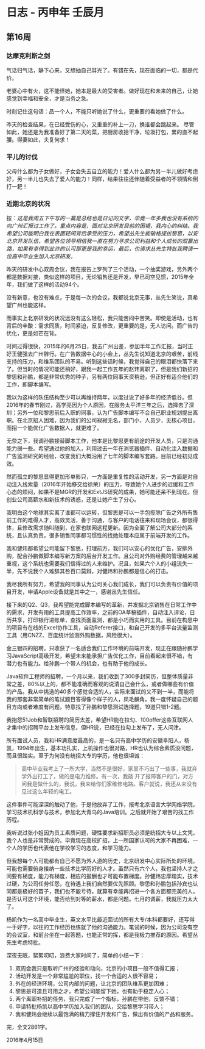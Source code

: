 # 日志 - 丙申年 壬辰月

## 第16周

### 达摩克利斯之剑

气话归气话，静下心来，又想抽自己耳光了。有错在先，现在面临的一切，都是代价。

老婆心中有火，这不能怪她，她本是最大的受害者。做好现在和未来的自己，让她感觉到幸福和安全，才是当务之急。

时刻记住这句话：品一个人，不能只听她说了什么，更重要的看她做了什么。

昨天的检查结果，在已经受伤的心，又重重的补上一刀，换谁都会跳起来。
尽管如此，她还是为我准备好了第二天的菜，把厨房收拾干净，垃圾打包，累的直不起腰。得妻如此，夫复何求！

### 平儿的讨伐

父母什么都为子女做好，子女会失去自立的能力！爱人什么都为另一半儿做好考虑好，另一半儿也失去了爱人的能力！同样，结果往往还伴随着受益者的不领情和倒打一耙！

### 近期北京的状况

按：*这是我周五下午写的一篇是总结也是日记的文字，毕竟一年多我也没有系统的向广州汇报过工作了。重点内容是，面对北京研发目前的困境，我内心的纠结。我希望公司能明白我在表面轻闲背后承受的压力，希望丛先生能破格提拔黎思，以安北京开发队伍，希望各位领导相信我一直在努力寻求公司利益和个人成长的双赢出路，如果有幸得到此许的认可那更是我的幸运，最后，也请求丛先生特批我聘请一位高中毕业生加入北京研发。*

昨天的研发中心双周会议，我在报告上罗列了三个活动，一个抽奖游戏，另外两个都是数据对接，类似这样的项目，无论销售还是开发，早已司空见惯，2015年全年，我们做了这样的活动94个。

没有新意，也没有难点，于是每一次的会议，我都说北京无事，丛先生笑说，真希望广州也能这样。

而事实上北京研发的状况远没有这么轻松，我只能苦闷中苦笑。即使是活动，也有背后的辛酸：需求同质，时间紧迫，反复修改，更重要的是，无人访问。而广告的优化，更是如芒在背。

时间过得很快，2015年的6月25日，我去广州出差，参加半年工作汇报，当时正好王健强去广州辞行。在广告数据中心的小会上，丛先生说知道北京的艰苦，前线支持的压力，和维系团队的不易。听到这些话时候，我觉得自己的眼泪都快落下来了。但当时的情况可能还稍好，跟我一起工作五年的赵玮离职了，但是我们新招的黎思和孙鹏，都是非常优秀的种子，另有两位同事天资稍逊，但正好有适合他们的工作，即脚本编写。

我以为这样的队伍结构至少可以再维持两年，以度过说了好多年的经济低谷。但2016年的春节刚过，高学亮因为个人原因，在服务太平洋三年之后，选择去了深圳；另外一位和黎思前后入职的同事，认为广告脚本编写不合自己职业规划提出离职。在北京招人困难，因为我们的公司寂寂无名，部门小，人员少，无核心项目，而招一个能优化广告数据人，就更难了。

无奈之下，我调孙鹏接替脚本工作，他本是比黎思更有前途的开发人员，只是沟通能力弱一些。希望通过他的加入，利用过去一年在浏览器插件、自动化注入数据和广告监测研究的经验，改变我们大概沿用了七年的脚本编写套路。目前已经初见成效。

然而孤立的黎思显得更加形单影只，一方面是重复性的活动开发，另一方面是对自动注入线索量（2016年开始移交给徐荣）的压力，导致她个人进步的迟缓和工作心态的烦闷，如果不是MGR的开发和ExtJS研究的成果，她可能还呆不到现在。但创业公司高薪水和新技术的诱惑，还是让她产生了分心。

我明白这个地球其实离了谁都可以运转，但黎思是可以一手包揽除广告之外所有售前工作的难得人才，高效灵活，善于沟通，与客户的电话往来和现场会议，都很得体，且修改需求随叫随到，在家也联网远程更新。因为全面了解公司大部分的系统，且认真负责，很多销售同事都习惯性的找她处理本应属于前端开发的工作。

我和健炜都希望公司能留下黎思，打理前方，我们可以安心的优化广告，安排外购，配合孙鹏做脚本编写新方案的后台开发工作。且公司对外购经费的管理越来越重视，这个系统也需要我们信得过的人来维护。况且，如果六个人的小组流失一半，先不说我个人难辞其咎百口莫辩，对健炜和孙鹏都是信心的打击。

我尽我所有努力，希望我的同事认为公司关心我们成长，我们可以负责有价值的项目开发，申请Apple设备就是其中之一，感谢丛先生信任。

接下来的Q2、Q3，我希望能完成脚本编写的革新，并发掘北京销售在日常工作中的需求，开发有用的工具提高工作效率，之前的OA草稿插件，自动注入评论，日历共享，打印银行进账单，查找页面监测，都是小巧而实用的工具。目前在构思中的项目有在线的Excel协作工具，自动Referer接口，和自己开发的多平台流量监测工具（用CNZZ、百度统计监测外购数据，风险很大）。

金三银四的招聘，只收获了一名适合我们工作环境的前端开发，现正在跟随孙鹏学习JavaScript高级开发，希望未来能承担广告优化工作，目前看起来很不错，有潜力也有能力。给孙鹏一个带人的机会，也有助于他的成长。

Java软件工程师的招聘，一个月以来，我们收到了300多封简历，但整体质量非常之差，80%以上的，都不能准确而客观的说清自己会什么，或者做哪些有价值的产品。我从中挑选的40多个感觉合适的人，实际来面试的又不到一半，而能将我的那套非常简单的笔试题目答得像个样子的人，凤毛麟角。我一度怀疑自己的题目方向或者难度有问题，特意找了孙鹏和黎思测试选择题，19道只错1-2题。

我抱怨51Job和智联招聘的简历太差，希望HR能在拉勾、100offer这些互联网人才集中的招聘平台上发布信息，但HR说，已经在拉勾上发布了，无人问津。

所有面试人员，我和HR满意度最高的，是一名只有高中学历的安徽阜阳人，杨凯，1994年出生，基本功扎实，上机操作也很对路，HR也认为综合素质没问题，而且很踏实。至于为何没有统招大专的学历，他也很坦诚：

> 高中毕业我考上了一所大学，当然不是很好，家里不巧出了一些事，我就弃学外出打工了，做的是电力维修。有一次，我敲 开了报障客户的门，对方问我是做什么的，我说，我来给你们家维修电路。客户就说，我还从来没有见过这么年轻的电工。

这件事件可能深深的触动了他，于是他放弃了工作，报考北京语言大学网络学院，学习技术机科学与技术，参加北大青鸟的Java培训。之后就开始了艰苦的找工作历程。

我听说过张小姐因为员工素质问题，硬性要求新招职员必须是统招大专以上文凭，我个人也是非常赞成的，毕竟现在高校扩招，上一所国家认可的大家不再困难，一个人的学历也代表他在学校学习的态度，和学习能力。

但我想每个人可能都有自己不愿为外人道的历史，北京研发中心实际所处的环境，可能也需要俯身接纳一些技术比学历好的人才。虽然只有六个人，我也坚持人才之间要有梯度，能力有梯度，相应的报酬也才可能布置梯度。孙健炜忠厚踏实，技术过硬，为公司任劳任怨，在待遇上我们自然要优先照顾。黎思和孙鹏包括孙宾也认同都是极好的苗子，我们也不能亏待，就算有幸能再招进一个各方面都完美的人，是否认可这个环境，能否给到对等的薪水，都是问题。七月的调薪，我就压力太大了。

杨凯作为一名高中毕业生，英文水平比最近面试的所有大专/本科都要好，还写得一手好字，以往的工作经历也练就了他的沟通能力。笔试的时候，因为公司没有空的会议室，和前台坐在一起答题，也能正常的挥，都是我极力推荐的原因。希望丛先生考虑特批。

深夜无眠，絮絮叨叨，浪费大家时间了，简单的小结一下：

1. 双周会我只是取听广州的经验和动向，北京的小项目一般不值得汇报；
2. 活动开发是一个非常尴尬的职位，找一个合适的人很不容易；
3. 外在的经济环境，公司内部的问题，让北京的团队维系更加困难；
4. 黎思是可造且可用之才，希望公司能留下她，也有助于稳定人心；
5. 两个离职补招的任务，我只完成了一个指标，孙鹏在带他，反馈不错；
6. 申请特批杨凯以高中学历加入我们的团队，交给黎思学习带人；
7. 我和健炜会继续以最饱满的精力撑住开发和广告，做出有价值的产品和服务。

完，全文2861字。

2016年4月15日


